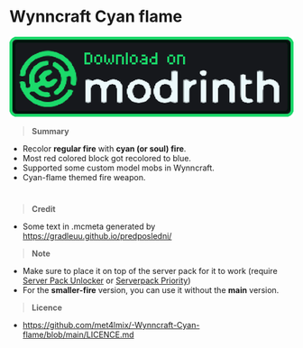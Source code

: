 # Wynncraft Cyan flame
[![Download](https://github.com/met4lmix/-Wynncraft-Cyan-flame/blob/main/Modrinth.png)](https://modrinth.com/resourcepack/wynncraft-cyan-flame/versions)

> **Summary**
- Recolor **regular fire** with **cyan (or soul) fire**.
- Most red colored block got recolored to blue.
- Supported some custom model mobs in Wynncraft.
- Cyan-flame themed fire weapon.
#

> **Credit**
- Some text in .mcmeta generated by https://gradleuu.github.io/predposledni/

> **Note**

- Make sure to place it on top of the server pack for it to work (require [Server Pack Unlocker](https://modrinth.com/mod/server-pack-unlocker) or [Serverpack Priority](https://modrinth.com/mod/serverpack-priority))
- For the **smaller-fire** version, you can use it without the **main** version.

> **Licence**

- https://github.com/met4lmix/-Wynncraft-Cyan-flame/blob/main/LICENCE.md
